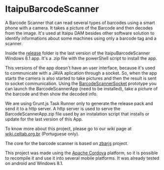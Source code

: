 # ItaipuBarcodeScanner
A Barcode Scanner that can read several types of barcodes using a smart phone with a camera. It takes a picture of the Barcode and then decodes from the image. It's used at Itaipu DAM besides other software solution to identify informations about some machines using only a barcode tag and a scanner.

Inside the [release](release/) folder is the last version of the ItaipuBarcodeScanner Windows 8.1 app. It's a .zip file with the powerShell script to install the app.

This versions of the app doesn't have an user interface, because it's used to communicate with a JAVA aplication through a socket. So, when the app starts the camera is also started to take pictures and then the result is sent to socket communication. Using the [BarcodeScannerSocket](https://github.com/thiagobitencourt/BarcodeScannerSocket) prototype you can launch the BarcodeScannerApp (need to be installed), take a picture of the barcode and then show the decoded info.

We are using Grunt.js Task Runner only to generate the release pack and send it to a http server. A http server is used to serve the BarcodeScannerApp.zip file used by an instalation script that installs or update for the last version of this App. 

To know more about this project, please go to our wiki page at [wiki.celtab.org.br](http://wiki.celtab.org.br/index.php/Itaipu_BarcodeScanner) (Portuguese only).

The core for the barcode scanner is based on [zbarjs](https://github.com/yurydelendik/zbarjs) project.

This project was made using the [Apache Cordova](http://cordova.apache.org/) platform, so it is possible to recompile it and use it into several mobile platforms. It was already tested on android and Windows 8.1.

